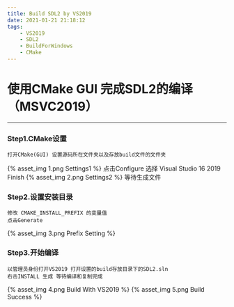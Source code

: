 ```yaml
---
title: Build SDL2 by VS2019
date: 2021-01-21 21:18:12
tags: 
    - VS2019
    - SDL2
    - BuildForWindows
    - CMake
---
```

# 使用CMake GUI 完成SDL2的编译（MSVC2019）
---
### Step1.CMake设置
    打开CMake(GUI) 设置源码所在文件夹以及存放build文件的文件夹
{% asset_img 1.png Settings1 %}
    点击Configure 选择 Visual Studio 16 2019 Finish
{% asset_img 2.png Settings2 %}
    等待生成文件

### Step2.设置安装目录
    修改 CMAKE_INSTALL_PREFIX 的变量值
    点击Generate
{% asset_img 3.png Prefix Setting %}

### Step3.开始编译
    以管理员身份打开VS2019 打开设置的build存放目录下的SDL2.sln
    右击INSTALL 生成 等待编译和复制完成
{% asset_img 4.png Build With VS2019 %}
{% asset_img 5.png Build Success %}






